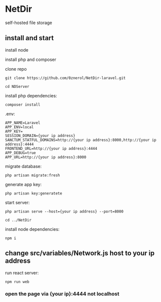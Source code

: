 # NetDir
self-hosted file storage
## install and start

install node

install php and composer

clone repo
  ```
  git clone https://github.com/0znerol/NetDir-laravel.git
  ```
  ```
  cd NDServer
  ```
  install php dependencies:
  ```
  composer install 
  ```
  .env:
  
    APP_NAME=Laravel
    APP_ENV=local
    APP_KEY=
    SESSION_DOMAIN={your ip address}
    SANCTUM_STATFUL_DOMAINS=http://{your ip address}:8000,http://{your ip address}:4444
    FRONTEND_URL=http://{your ip address}:4444
    APP_DEBUG=true
    APP_URL=http://{your ip address}:8000
    
  migrate database:
  ```
  php artisan migrate:fresh
  ```
  generate app key:
  ```
  php artisan key:generatete
  ```
  start server:
  ```
  php artisan serve --host={your ip address} --port=8000
  ```
  ```
  cd ../NetDir
  ```
  install node dependencies:
  ```
  npm i
  ```
  ## change src/variables/Network.js host to your ip address
  
  run react server:
  ```
  npm run web
  ```
  ### open the page via {your ip}:4444 not localhost

